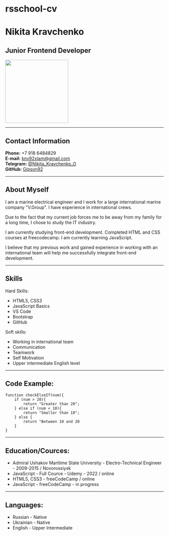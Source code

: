 # rsschool-cv

# Nikita Kravchenko

## Junior Frontend Developer

<image src='https://sun9-8.userapi.com/impf/c627923/v627923053/12495/lPhLat0tJhw.jpg?size=960x960&quality=96&sign=3133eb16fc649951f87cb33c6ae410f8&type=album' style='width:200px'><br>


--------

## **Contact Information**
**Phone:** +7 918 6484829 <br>
**E-mail:** knv92xlam@gmail.com <br>
**Telegram:** [@Nikita_Kravchenko_O](https://t.me/Nikita_Kravchenko_O)<br>
**GitHub:** [Gipson92](https://github.com/Gipson92)

--------

## **About Myself**

I am a marine electrical engineer and I work for a large international marine company "V.Group". I have experience in international crews.

Due to the fact that my current job forces me to be away from my family for a long time, I chose to study the IT industry.

I am currently studying front-end development. Completed HTML and CSS courses at freecodecamp. I am currently learning JavaScript.

I believe that my previous work and gained experience in working with an international team will help me successfully integrate front-end development.

********

## **Skills**

Hard Skills:

* HTML5, CSS3
* JavaScript Basics
* VS Code
* Bootstrap
* GitHub

Soft skills:

* Working in international team
* Communication
* Teamwork
* Self Motivation
* Upper intermediate English level

--------

## **Code Example:**


```
function checkElseIf(num){
    if (num > 20){
        return "Greater than 20";
    } else if (num < 10){
        return "Smaller than 10";
    } else {
        return "Between 10 and 20
    }
}
```

--------

## **Education/Cources:**

* Admiral Ushakov Maritime State University - Electro-Technical Engineer - 2009-2015 / Novorossiysk
* JavaScript - Full Cource - Udemy - 2022 / online
* HTML5, CSS3 - freeCodeCamp / online
* JavaScript - freeCodeCamp - in progress

--------

## **Languages:**

* Russian - Native
* Ukrainian - Native
* English - Upper Intermediate

